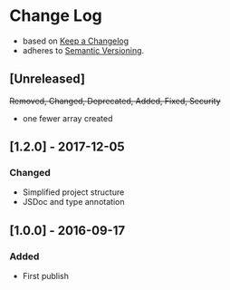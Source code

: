 <!-- markdownlint-disable MD022 MD024 MD026 MD032 MD041 -->

# Change Log

- based on [Keep a Changelog](http://keepachangelog.com/)
- adheres to [Semantic Versioning](http://semver.org/).

## [Unreleased]
~~Removed, Changed, Deprecated, Added, Fixed, Security~~
- one fewer array created

## [1.2.0] - 2017-12-05
### Changed
- Simplified project structure
- JSDoc and type annotation

## [1.0.0] - 2016-09-17
### Added
- First publish
